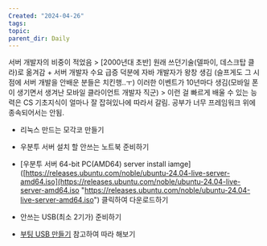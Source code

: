 ```yaml
---
Created: "2024-04-26"
tags: 
topic: 
parent_dir: Daily
---
```

서버 개발자의 비중이 적었음 > [2000년대 초반] 원래 쓰던기술(델파이, 데스크탑 클라)로 옮겨감 + 서버 개발자 수요 급증 덕분에 자바 개발자가 왕창 생김 (슬프게도 그 시점에 서버 개발을 안배운 분들은 치킨행..ㅜ) 
이러한 이벤트가 10년마다 생김(모바일 폰이 생기면서 생겨난 모바일 클라이언트 개발자 직군) > 이런 걸 빠르게 배울 수 있는 능력은 CS 기초지식이 얼마나 잘 잡혀있나에 따라서 갈림. 공부가 너무 프레임워크 위에 종속되어서는 안됨. 


- 리눅스 만드는 모각코 만들기
- 우분투 서버 설치 할 안쓰는 노트북 준비하기
- [우분투 서버 64-bit PC(AMD64) server install iamge]([https://releases.ubuntu.com/noble/ubuntu-24.04-live-server-amd64.iso](https://releases.ubuntu.com/noble/ubuntu-24.04-live-server-amd64.iso "https://releases.ubuntu.com/noble/ubuntu-24.04-live-server-amd64.iso") 클릭하여 다운로드하기

- 안쓰는 USB(최소 2기가) 준비하기
- [부팅 USB 만들기](https://rufus.ie/en/) 참고하여 따라 해보기